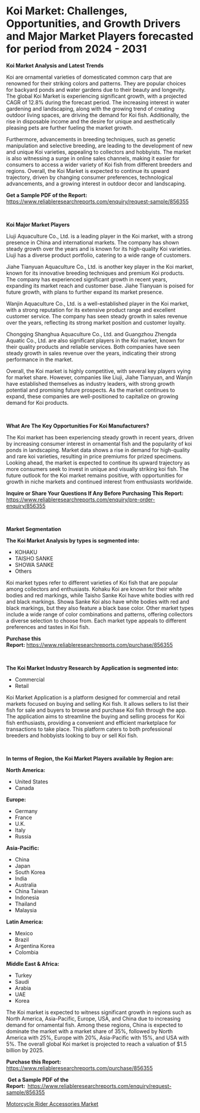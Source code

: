 <p><h1>Koi Market: Challenges, Opportunities, and Growth Drivers and Major Market Players forecasted for period from 2024 - 2031</h1></p><p><strong>Koi Market Analysis and Latest Trends</strong></p>
<p><p>Koi are ornamental varieties of domesticated common carp that are renowned for their striking colors and patterns. They are popular choices for backyard ponds and water gardens due to their beauty and longevity. The global Koi Market is experiencing significant growth, with a projected CAGR of 12.8% during the forecast period. The increasing interest in water gardening and landscaping, along with the growing trend of creating outdoor living spaces, are driving the demand for Koi fish. Additionally, the rise in disposable income and the desire for unique and aesthetically pleasing pets are further fueling the market growth.</p><p>Furthermore, advancements in breeding techniques, such as genetic manipulation and selective breeding, are leading to the development of new and unique Koi varieties, appealing to collectors and hobbyists. The market is also witnessing a surge in online sales channels, making it easier for consumers to access a wider variety of Koi fish from different breeders and regions. Overall, the Koi Market is expected to continue its upward trajectory, driven by changing consumer preferences, technological advancements, and a growing interest in outdoor decor and landscaping.</p></p>
<p><strong>Get a Sample PDF of the Report:&nbsp;</strong> <a href="https://www.reliableresearchreports.com/enquiry/request-sample/856355">https://www.reliableresearchreports.com/enquiry/request-sample/856355</a></p>
<p>&nbsp;</p>
<p><strong>Koi Major Market Players</strong></p>
<p><p>Liuji Aquaculture Co., Ltd. is a leading player in the Koi market, with a strong presence in China and international markets. The company has shown steady growth over the years and is known for its high-quality Koi varieties. Liuji has a diverse product portfolio, catering to a wide range of customers.</p><p>Jiahe Tianyuan Aquaculture Co., Ltd. is another key player in the Koi market, known for its innovative breeding techniques and premium Koi products. The company has experienced significant growth in recent years, expanding its market reach and customer base. Jiahe Tianyuan is poised for future growth, with plans to further expand its market presence.</p><p>Wanjin Aquaculture Co., Ltd. is a well-established player in the Koi market, with a strong reputation for its extensive product range and excellent customer service. The company has seen steady growth in sales revenue over the years, reflecting its strong market position and customer loyalty.</p><p>Chongqing Shanghua Aquaculture Co., Ltd. and Guangzhou Zhengda Aquatic Co., Ltd. are also significant players in the Koi market, known for their quality products and reliable services. Both companies have seen steady growth in sales revenue over the years, indicating their strong performance in the market.</p><p>Overall, the Koi market is highly competitive, with several key players vying for market share. However, companies like Liuji, Jiahe Tianyuan, and Wanjin have established themselves as industry leaders, with strong growth potential and promising future prospects. As the market continues to expand, these companies are well-positioned to capitalize on growing demand for Koi products.</p></p>
<p>&nbsp;</p>
<p><strong>What Are The Key Opportunities For Koi Manufacturers?</strong></p>
<p><p>The Koi market has been experiencing steady growth in recent years, driven by increasing consumer interest in ornamental fish and the popularity of koi ponds in landscaping. Market data shows a rise in demand for high-quality and rare koi varieties, resulting in price premiums for prized specimens. Looking ahead, the market is expected to continue its upward trajectory as more consumers seek to invest in unique and visually striking koi fish. The future outlook for the Koi market remains positive, with opportunities for growth in niche markets and continued interest from enthusiasts worldwide.</p></p>
<p><strong>Inquire or Share Your Questions If Any Before Purchasing This Report:</strong> <a href="https://www.reliableresearchreports.com/enquiry/pre-order-enquiry/856355">https://www.reliableresearchreports.com/enquiry/pre-order-enquiry/856355</a></p>
<p>&nbsp;</p>
<p><strong>Market Segmentation</strong></p>
<p><strong>The Koi Market Analysis by types is segmented into:</strong></p>
<p><ul><li>KOHAKU</li><li>TAISHO SANKE</li><li>SHOWA SANKE</li><li>Others</li></ul></p>
<p><p>Koi market types refer to different varieties of Koi fish that are popular among collectors and enthusiasts. Kohaku Koi are known for their white bodies and red markings, while Taisho Sanke Koi have white bodies with red and black markings. Showa Sanke Koi also have white bodies with red and black markings, but they also feature a black base color. Other market types include a wide range of color combinations and patterns, offering collectors a diverse selection to choose from. Each market type appeals to different preferences and tastes in Koi fish.</p></p>
<p><strong>Purchase this Report:&nbsp;</strong><a href="https://www.reliableresearchreports.com/purchase/856355">https://www.reliableresearchreports.com/purchase/856355</a></p>
<p>&nbsp;</p>
<p><strong>The Koi Market Industry Research by Application is segmented into:</strong></p>
<p><ul><li>Commercial</li><li>Retail</li></ul></p>
<p><p>Koi Market Application is a platform designed for commercial and retail markets focused on buying and selling Koi fish. It allows sellers to list their fish for sale and buyers to browse and purchase Koi fish through the app. The application aims to streamline the buying and selling process for Koi fish enthusiasts, providing a convenient and efficient marketplace for transactions to take place. This platform caters to both professional breeders and hobbyists looking to buy or sell Koi fish.</p></p>
<p>&nbsp;</p>
<p><strong>In terms of Region, the Koi Market Players available by Region are:</strong></p>
<p>
    <p> <strong> North America: </strong>
        <ul>
            <li>United States</li>
            <li>Canada</li>
        </ul>
        </p> 
    <p> <strong> Europe: </strong>
        <ul>
            <li>Germany</li>
            <li>France</li>
            <li>U.K.</li>
            <li>Italy</li>
            <li>Russia</li>
        </ul>
        </p> 
    <p> <strong> Asia-Pacific: </strong>
        <ul>
            <li>China</li>
            <li>Japan</li>
            <li>South Korea</li>
            <li>India</li>
            <li>Australia</li>
            <li>China Taiwan</li>
            <li>Indonesia</li>
            <li>Thailand</li>
            <li>Malaysia</li>
        </ul>
        </p> 
    <p> <strong> Latin America: </strong>
        <ul>
            <li>Mexico</li>
            <li>Brazil</li>
            <li>Argentina Korea</li>
            <li>Colombia</li>
        </ul>
        </p> 
    <p> <strong> Middle East & Africa: </strong>
        <ul>
            <li>Turkey</li>
            <li>Saudi</li>
            <li>Arabia</li>
            <li>UAE</li>
            <li>Korea</li>
        </ul>
    </p>
    </p>
<p><p>The Koi market is expected to witness significant growth in regions such as North America, Asia-Pacific, Europe, USA, and China due to increasing demand for ornamental fish. Among these regions, China is expected to dominate the market with a market share of 35%, followed by North America with 25%, Europe with 20%, Asia-Pacific with 15%, and USA with 5%. The overall global Koi market is projected to reach a valuation of $1.5 billion by 2025.</p></p>
<p><strong>Purchase this Report: </strong><a href="https://www.reliableresearchreports.com/purchase/856355">https://www.reliableresearchreports.com/purchase/856355</a></p>
<p>&nbsp;<strong>Get a Sample PDF of the Report:&nbsp;&nbsp;</strong><a href="https://www.reliableresearchreports.com/enquiry/request-sample/856355">https://www.reliableresearchreports.com/enquiry/request-sample/856355</a></p>
<p><strong></strong></p>
<p><p><a href="https://cedar-agate-3da.notion.site/Motorcycle-Rider-Accessories-Market-Size-Share-Trends-Analysis-Report-By-Material-By-Type-By-En-ac1fe796ca3b468f854ad1d6333aab65">Motorcycle Rider Accessories Market</a></p></p>